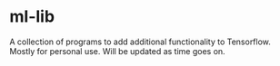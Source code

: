 # ml-lib
A collection of programs to add additional functionality to Tensorflow. Mostly for personal use. Will be updated as time goes on.
